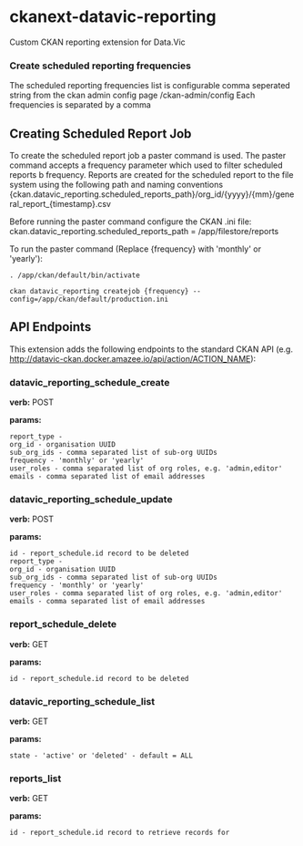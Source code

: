 # ckanext-datavic-reporting

Custom CKAN reporting extension for Data.Vic

### Create scheduled reporting frequencies

The scheduled reporting frequencies list is configurable comma seperated string from the ckan admin config page /ckan-admin/config
Each frequencies is separated by a comma

## Creating Scheduled Report Job

To create the scheduled report job a paster command is used.
The paster command accepts a frequency parameter which used to filter scheduled reports b frequency.
Reports are created for the scheduled report to the file system using the following path and naming conventions
{ckan.datavic_reporting.scheduled_reports_path}/org_id/{yyyy}/{mm}/general_report_{timestamp}.csv

Before running the paster command configure the CKAN .ini file:
ckan.datavic_reporting.scheduled_reports_path = /app/filestore/reports

To run the paster command (Replace {frequency} with 'monthly' or 'yearly'):

    . /app/ckan/default/bin/activate

    ckan datavic_reporting createjob {frequency} --config=/app/ckan/default/production.ini

## API Endpoints

This extension adds the following endpoints to the standard CKAN API (e.g. http://datavic-ckan.docker.amazee.io/api/action/ACTION_NAME):

### datavic_reporting_schedule_create

__verb:__ POST

__params:__

    report_type -
    org_id - organisation UUID
    sub_org_ids - comma separated list of sub-org UUIDs
    frequency - 'monthly' or 'yearly'
    user_roles - comma separated list of org roles, e.g. 'admin,editor'
    emails - comma separated list of email addresses

### datavic_reporting_schedule_update

__verb:__ POST

__params:__

    id - report_schedule.id record to be deleted
    report_type -
    org_id - organisation UUID
    sub_org_ids - comma separated list of sub-org UUIDs
    frequency - 'monthly' or 'yearly'
    user_roles - comma separated list of org roles, e.g. 'admin,editor'
    emails - comma separated list of email addresses

### report_schedule_delete

__verb:__ GET

__params:__

    id - report_schedule.id record to be deleted

### datavic_reporting_schedule_list


__verb:__ GET

__params:__

    state - 'active' or 'deleted' - default = ALL

### reports_list

__verb:__ GET

__params:__

    id - report_schedule.id record to retrieve records for
